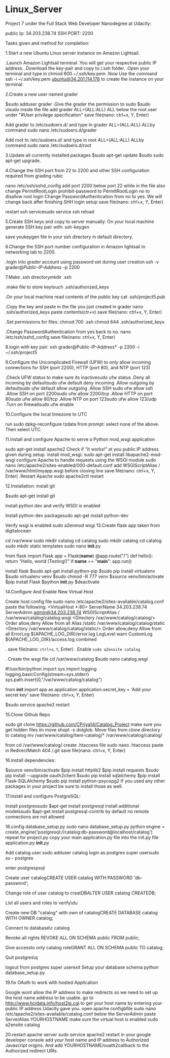 # Linux_Server

Project 7 under the Full Stack Web Developer Nanodegree at Udacity:

public Ip: 34.203.238.74
SSH PORT: 2200

Tasks given and method for completion:

1.Start a new Ubuntu Linux server instance on Amazon Lightsail.

 .Launch Amazon Lightsail terminal
 .You will get your respective public IP address.
 .Download the key-pair and copy to /.ssh folder.
 .Open your terminal and type in chmod 600 ~/.ssh/key.pem
 .Now Use the command ssh -i ~/.ssh/key.pem ubuntu@34.201.114.178 to create the instance on your terminal

2.Create a new user named grader

  $sudo adduser grader
  .Give the grader the permission to sudo
    $sudo visudo
   inside the file add grader ALL=(ALL:ALL) ALL below the root user under "#User privilege specification" 
   save file(nano: ctrl+x, Y, Enter)

Add grader to /etc/sudoers.d/ and type in grader ALL=(ALL:ALL) ALLby command sudo nano /etc/sudoers.d/grader

Add root to /etc/sudoers.d/ and type in root ALL=(ALL:ALL) ALLby command sudo nano /etc/sudoers.d/root

3.Update all currently installed packages
   $sudo apt-get update
   $sudo sudo apt-get upgrade.

4.Change the SSH port from 22 to 2200 and other SSH configuration required from grading rubic

 nano /etc/ssh/sshd_config add port 2200 below port 22
 while in the file also change PermitRootLogin prohibit-password to PermitRootLogin no to disallow root login
 Change PasswordAuthentication from no to yes. We will change back after finishing SHH login setup
 save file(nano: ctrl+x, Y, Enter)
 
 restart ssh servicesudo service ssh reload
 
5.Create SSH keys and copy to server manually:
  On your local machine generate SSH key pair with: ssh-keygen

  save youkeygen file in your ssh directory in default directory.

6.Change the SSH port number configuration in Amazon lightsail in networking tab to 2200.

   .login into grader account using password set during user creation ssh -v grader@*Public-IP-Address* -p 2200

7.Make .ssh directorymkdir .ssh

   .make file to store keytouch .ssh/authorized_keys

   .On your local machine read contents of the public key cat .ssh/project5.pub

   .Copy the key and paste in the file you just created in grader nano .ssh/authorized_keys paste contents(ctr+v)
    save file(nano: ctrl+x, Y, Enter)

   .Set permissions for files: chmod 700 .ssh chmod 644 .ssh/authorized_keys

   .Change PasswordAuthentication from yes back to no. nano /etc/ssh/sshd_config
     save file(nano: ctrl+x, Y, Enter)

8.login with key pair: ssh grader@Public-IP-Address* -p 2200 -i ~/.ssh/project5

   
9.Configure the Uncomplicated Firewall (UFW) to only allow incoming connections for SSH (port 2200), HTTP (port 80), and NTP (port 123)

   .Check UFW status to make sure its inactivesudo ufw status
   .Deny all incoming by defaultsudo ufw default deny incoming
   .Allow outgoing by defaultsudo ufw default allow outgoing
   .Allow SSH sudo ufw allow ssh
   .Allow SSH on port 2200sudo ufw allow 2200/tcp
   .Allow HTTP on port 80sudo ufw allow 80/tcp
   .Allow NTP on port 123sudo ufw allow 123/udp  
   .Turn on firewallsudo ufw enable

10.Configure the local timezone to UTC

   run sudo dpkg-reconfigure tzdata from prompt: select none of the above. Then select UTC.

11.Install and configure Apache to serve a Python mod_wsgi application

   sudo apt-get install apache2 Check if "It works!" at you public IP address given during setup.
   install mod_wsgi: sudo apt-get install libapache2-mod-wsgi
   configure Apache to handle requests using the WSGI module sudo nano /etc/apache2/sites-enabled/000-default.conf
   add WSGIScriptAlias / /var/www/html/myapp.wsgi before </VirtualHost> closing line
   save file(nano: ctrl+x, Y, Enter)
 .Restart Apache sudo apache2ctl restart

12.Installation:
 install git

 $sudo apt-get install git

install python dev and verify WSGI is enabled

Install python-dev packagesudo apt-get install python-dev

Verify wsgi is enabled sudo a2enmod wsgi
13.Create flask app taken from digitalocean

cd /var/www
sudo mkdir catalog
cd catalog
sudo mkdir catalog
cd catalog
sudo mkdir static templates
sudo nano __init__.py
 
 from flask import Flask
app = Flask(__name__)
@app.route("/")
def hello():
    return "Hello, world (Testing!)"
if __name__ == "__main__":
app.run()

install flask
$sudo apt-get install python-pip
$sudo pip install virtualenv
$sudo virtualenv venv
$sudo chmod -R 777 venv
$source venv/bin/activate
$pip install Flask
$python __init__.py
$deactivate

14.Configure And Enable New Virtual Host

Create host config file sudo nano /etc/apache2/sites-available/catalog.conf
paste the following:
<VirtualHost *:80>
  ServerName 34.203.238.74
  ServerAdmin admin@34.203.238.74
  WSGIScriptAlias / /var/www/catalog/catalog.wsgi
  <Directory /var/www/catalog/catalog/>
      Order allow,deny
      Allow from all
  </Directory>
  Alias /static /var/www/catalog/catalog/static
  <Directory /var/www/catalog/catalog/static/>
      Order allow,deny
      Allow from all
  </Directory>
  ErrorLog ${APACHE_LOG_DIR}/error.log
  LogLevel warn
  CustomLog ${APACHE_LOG_DIR}/access.log combined
</VirtualHost>

. save file(nano: `ctrl+x`, `Y`, Enter)
    . Enable `sudo a2ensite catalog`

. Create the wsgi file
    cd /var/www/catalog
    $sudo nano catalog.wsgi

#!/usr/bin/python
  import sys
  import logging
  logging.basicConfig(stream=sys.stderr)
  sys.path.insert(0,"/var/www/catalog/catalog")

  from __init__ import app as application
  application.secret_key = 'Add your secret key'
save file(nano: ctrl+x, Y, Enter)


$sudo service apache2 restart

15.Clone Github Repo

sudo git clone https://github.com/CPriya14/Catalog_Project
make sure you get hidden files iin move shopt -s dotglob. Move files from clone directory to catalog mv /var/www/catalog/item-catalog/* /var/www/catalog/catalog/

from cd /var/www/catalog/ create .htaccess file sudo nano .htaccess
paste in RedirectMatch 404 /\.git
save file(nano: ctrl+x, Y, Enter)

16.install dependencies:

$source venv/bin/activate
$pip install httplib2
$pip install requests
$sudo pip install --upgrade oauth2client
$sudo pip install sqlalchemy
$pip install Flask-SQLAlchemy
$sudo pip install python-psycopg2
If you used any other packages in your project be sure to install those as well.

17.Install and configure PostgreSQL:

Install postgressudo $apt-get install postgresql
install additional modelssudo $apt-get install postgresql-contrib
by default no remote connections are not allowed

18.config database_setup.py sudo nano database_setup.py
 python engine = create_engine('postgresql://catalog:db-password@localhost/catalog')
 repeat for project.py
 copy your main application.py file into the init.py file application.py __init__.py
 
 Add catalog user sudo adduser catalog
 login as postgres super usersudo su - postgres
 
 enter postgrespsql
 
 Create user catalogCREATE USER catalog WITH PASSWORD 'db-password';
 
 Change role of user catalog to creatDBALTER USER catalog CREATEDB;
 
 List all users and roles to verify\du
 
 Create new DB "catalog" with own of catalogCREATE DATABASE catalog WITH OWNER catalog;
 
 Connect to database\c catalog
 
 Revoke all rights REVOKE ALL ON SCHEMA public FROM public;
 
 Give accessto only catalog roleGRANT ALL ON SCHEMA public TO catalog;
 
 Quit postgres\q
 
 logout from postgres super userexit
 Setup your database schema python database_setup.py

19.fix OAuth to work with hosted Application

Google wont allow the IP address to make redirects so we need to set up the host name address to be usable.
go to http://www.hcidata.info/host2ip.cgi to get your host name by entering your public IP address Udacity gave you.
open apache configbfile sudo nano /etc/apache2/sites-available/catalog.conf
below the ServerAdmin paste ServerAlias YOURHOSTNAME
make sure the virtual host is enabled sudo a2ensite catalog

20.restart apache server sudo service apache2 restart
in your google developer console add your host name and IP address to Authorized Javascript origins. And add YOURHOSTNAME/ouath2callback to the Authorized redirect URIs.
